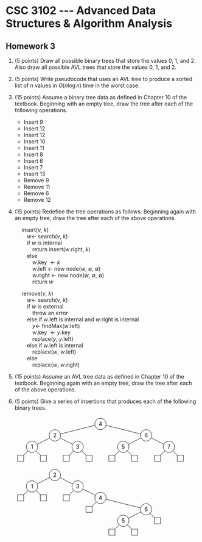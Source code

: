 # CSC 3102 --- Advanced Data Structures & Algorithm Analysis

## Homework 3

1. (5 points) Draw all possible binary trees that store the values 0, 1, and 2. Also draw all possible AVL trees that store the values 0, 1, and 2.

1. (5 points) Write pseudocode that uses an AVL tree to produce a sorted list of $n$ values in $O(n\log n)$ time in the worst case.

1. (15 points) Assume a binary tree data as defined in Chapter 10 of the textbook. Beginning with an empty tree, draw the tree after each of the following operations.

	- Insert 9
	- Insert 12
	- Insert 12
	- Insert 10
	- Insert 11
	- Insert 8
	- Insert 6
	- Insert 7
	- Insert 13
	- Remove 9
	- Remove 11
	- Remove 6
	- Remove 12

1. (15 points) Redefine the tree operations as follows. Beginning again with an empty tree, draw the tree after each of the above operations.

	&emsp; insert($v$, $k$)  
	&emsp;&emsp; $w\gets$ search($v$, $k$)  
	&emsp;&emsp; if $w$ is internal  
	&emsp;&emsp;&emsp; return insert($w$.right, $k$)  
	&emsp;&emsp; else  
	&emsp;&emsp;&emsp; $w$.key $\gets k$  
	&emsp;&emsp;&emsp; $w$.left $\gets$ new node($w$, $\emptyset$, $\emptyset$)  
	&emsp;&emsp;&emsp; $w$.right $\gets$ new node($w$, $\emptyset$, $\emptyset$)  
	&emsp;&emsp;&emsp; return $w$  

	&emsp; remove($v$, $k$)  
	&emsp;&emsp; $w\gets$ search($v$, $k$)  
	&emsp;&emsp; if $w$ is external  
	&emsp;&emsp;&emsp; throw an error  
	&emsp;&emsp; else if $w$.left is internal and $w$.right is internal   
	&emsp;&emsp;&emsp; $y\gets$ findMax($w$.left)  
	&emsp;&emsp;&emsp; $w$.key $\gets y$.key  
	&emsp;&emsp;&emsp; replace($y$, $y$.left)  
	&emsp;&emsp; else if $w$.left is internal  
	&emsp;&emsp;&emsp; replace($w$, $w$.left)  
	&emsp;&emsp; else  
	&emsp;&emsp;&emsp; replace($w$, $w$.right)  

1. (15 points) Assume an AVL tree data as defined in Chapter 10 of the textbook. Beginning again with an empty tree, draw the tree after each of the above operations.

1. (5 points) Give a series of insertions that produces each of the following binary trees.

	<svg width="450" height="120"><style>line, rect, circle { fill: white; stroke: black } text { text-anchor: middle }</style><line x1="225" y1="20" x2="105" y2="50"/><line x1="225" y1="20" x2="345" y2="50"/><circle r="15" cx="225" cy="20"/><text x="225" y="25">4</text><line x1="105" y1="50" x2="45" y2="80"/><line x1="105" y1="50" x2="165" y2="80"/><circle r="15" cx="105" cy="50"/><text x="105" y="55">2</text><line x1="45" y1="80" x2="15" y2="110"/><line x1="45" y1="80" x2="75" y2="110"/><circle r="15" cx="45" cy="80"/><text x="45" y="85">1</text><rect width="16" height="16" x="7" y="102"/><rect width="16" height="16" x="67" y="102"/><line x1="165" y1="80" x2="135" y2="110"/><line x1="165" y1="80" x2="195" y2="110"/><circle r="15" cx="165" cy="80"/><text x="165" y="85">3</text><rect width="16" height="16" x="127" y="102"/><rect width="16" height="16" x="187" y="102"/><line x1="345" y1="50" x2="285" y2="80"/><line x1="345" y1="50" x2="405" y2="80"/><circle r="15" cx="345" cy="50"/><text x="345" y="55">6</text><line x1="285" y1="80" x2="255" y2="110"/><line x1="285" y1="80" x2="315" y2="110"/><circle r="15" cx="285" cy="80"/><text x="285" y="85">5</text><rect width="16" height="16" x="247" y="102"/><rect width="16" height="16" x="307" y="102"/><line x1="405" y1="80" x2="375" y2="110"/><line x1="405" y1="80" x2="435" y2="110"/><circle r="15" cx="405" cy="80"/><text x="405" y="85">7</text><rect width="16" height="16" x="367" y="102"/><rect width="16" height="16" x="427" y="102"/></svg><br>

	<svg width="390" height="180"><style>line, rect, circle { fill: white; stroke: black } text { text-anchor: middle }</style><line x1="105" y1="20" x2="45" y2="50"/><line x1="105" y1="20" x2="165" y2="50"/><circle r="15" cx="105" cy="20"/><text x="105" y="25">2</text><line x1="45" y1="50" x2="15" y2="80"/><line x1="45" y1="50" x2="75" y2="80"/><circle r="15" cx="45" cy="50"/><text x="45" y="55">1</text><rect width="16" height="16" x="7" y="72"/><rect width="16" height="16" x="67" y="72"/><line x1="165" y1="50" x2="135" y2="80"/><line x1="165" y1="50" x2="225" y2="80"/><circle r="15" cx="165" cy="50"/><text x="165" y="55">3</text><rect width="16" height="16" x="127" y="72"/><line x1="225" y1="80" x2="195" y2="110"/><line x1="225" y1="80" x2="345" y2="110"/><circle r="15" cx="225" cy="80"/><text x="225" y="85">4</text><rect width="16" height="16" x="187" y="102"/><line x1="345" y1="110" x2="285" y2="140"/><line x1="345" y1="110" x2="375" y2="140"/><circle r="15" cx="345" cy="110"/><text x="345" y="115">6</text><line x1="285" y1="140" x2="255" y2="170"/><line x1="285" y1="140" x2="315" y2="170"/><circle r="15" cx="285" cy="140"/><text x="285" y="145">5</text><rect width="16" height="16" x="247" y="162"/><rect width="16" height="16" x="307" y="162"/><rect width="16" height="16" x="367" y="132"/></svg><br>


